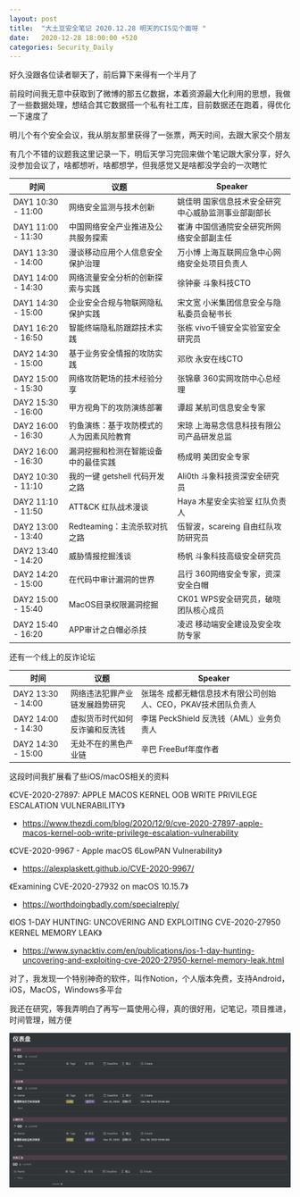 ```yaml
---
layout: post
title:  "大土豆安全笔记 2020.12.28 明天的CIS见个面呀 "
date:   2020-12-28 18:00:00 +520
categories: Security_Daily
---
```


好久没跟各位读者聊天了，前后算下来得有一个半月了

前段时间我无意中获取到了微博的那五亿数据，本着资源最大化利用的思想，我做了一些数据处理，想结合其它数据搭一个私有社工库，目前数据还在跑着，得优化一下速度了

明儿个有个安全会议，我从朋友那里获得了一张票，两天时间，去跟大家交个朋友

有几个不错的议题我这里记录一下，明后天学习完回来做个笔记跟大家分享，好久没参加会议了，啥都想听，啥都想学，但我感觉又是啥都没学会的一次瞎忙

| 时间 | 议题 | Speaker |
| - | - | - |
| DAY1 10:30 - 11:00 | 网络安全监测与技术创新 | 姚佳明 国家信息技术安全研究中心威胁监测事业部副部长 |
| DAY1 11:00 - 11:30 | 中国网络安全产业推进及公共服务探索 | 崔涛 中国信通院安全研究所网络安全部副主任 |
| DAY1 13:30 - 14:00 | 漫谈移动应用个人信息安全保护治理 | 万小博 上海互联网应急中心网络安全处项目负责人 |
| DAY1 14:00 - 14:30 | 网络流量安全分析的创新探索与实践 | 徐钟豪 斗象科技CTO |
| DAY1 14:30 - 15:00 | 企业安全合规与物联网隐私保护实践 | 宋文宽 小米集团信息安全与隐私委员会秘书长 |
| DAY1 16:20 - 16:50 | 智能终端隐私防跟踪技术实践 | 张栋 vivo千镜安全实验室安全研究员 |
| DAY2 14:30 - 15:00 | 基于业务安全情报的攻防实践 | 邓欣 永安在线CTO |
| DAY2 15:00 - 15:30 | 网络攻防靶场的技术经验分享 | 张锦章 360实网攻防中心总经理 |
| DAY2 15:30 - 16:00 | 甲方视角下的攻防演练部署 | 谭超 某航司信息安全专家 |
| DAY2 16:00 - 16:30 | 钓鱼演练：基于攻防模式的人为因素风险教育 | 宋琼 上海易念信息科技有限公司产品研发总监 |
| DAY2 16:00 - 16:30 | 漏洞挖掘和检测在智能设备中的最佳实践 | 杨成明 美团安全专家 |
| DAY2 10:30 - 11:10 | 我的一键 getshell 代码开发之路 | Ali0th 斗象科技资深安全研究员 |
| DAY2 11:10 - 11:50 | ATT&CK 红队战术漫谈 | Haya 木星安全实验室 红队负责人 |
| DAY2 13:00 - 13:40 | Redteaming：主流杀软对抗之路 | 伍智波，scareing 自由红队攻防研究员 |
| DAY2 13:40 - 14:20 | 威胁情报挖掘浅谈 | 杨帆 斗象科技高级安全研究员 |
| DAY2 14:20 - 15:00 | 在代码中审计漏洞的世界 | 吕行 360网络安全专家，资深安全白帽 |
| DAY2 15:00 - 15:40 | MacOS目录权限漏洞挖掘 | CK01 WPS安全研究员，破晓团队核心成员 |
| DAY2 15:40 - 16:20 | APP审计之白帽必杀技 | 凌迟 移动端安全建设及安全攻防专家 |

还有一个线上的反诈论坛

| 时间 | 议题 | Speaker |
| - | - | - |
| DAY2 13:30 - 14:00 | 网络违法犯罪产业链发展趋势研究 | 张瑞冬 成都无糖信息技术有限公司创始人、CEO，PKAV技术团队负责人 |
| DAY2 14:00 - 14:30 | 虚拟货币时代如何反诈骗和反洗钱 | 李瑞 PeckShield 反洗钱（AML）业务负责人 |
| DAY2 14:30 - 15:00 | 无处不在的黑色产业链 | 辛巴 FreeBuf年度作者 |

这段时间我扩展看了些iOS/macOS相关的资料

《CVE-2020-27897: APPLE MACOS KERNEL OOB WRITE PRIVILEGE ESCALATION VULNERABILITY》
- https://www.thezdi.com/blog/2020/12/9/cve-2020-27897-apple-macos-kernel-oob-write-privilege-escalation-vulnerability

《CVE-2020-9967 - Apple macOS 6LowPAN Vulnerability》
- https://alexplaskett.github.io/CVE-2020-9967/

《Examining CVE-2020-27932 on macOS 10.15.7》
- https://worthdoingbadly.com/specialreply/

《IOS 1-DAY HUNTING: UNCOVERING AND EXPLOITING CVE-2020-27950 KERNEL MEMORY LEAK》
- https://www.synacktiv.com/en/publications/ios-1-day-hunting-uncovering-and-exploiting-cve-2020-27950-kernel-memory-leak.html

对了，我发现一个特别神奇的软件，叫作Notion，个人版本免费，支持Android，iOS，MacOS，Windows多平台

我还在研究，等我弄明白了再写一篇使用心得，真的很好用，记笔记，项目推进，时间管理，贼方便

![IMAGE](/assets/resources/54741AEBE6B36EB1556A09DBCC33C296.jpg)